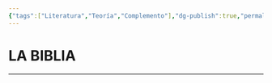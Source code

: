 ```yaml
---
{"tags":["Literatura","Teoría","Complemento"],"dg-publish":true,"permalink":"/13-literatura/obras/obras-universales/la-biblia/","dgPassFrontmatter":true}
---
```


# LA BIBLIA
---

